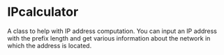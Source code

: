 # IPcalculator
A class to help with IP address computation.
You can input an IP address with the prefix length and get various information about the network in which the address is located.
